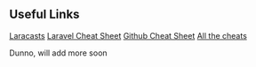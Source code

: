 ## Useful Links

[Laracasts](https://laracasts.com/series/laravel-5-fundamentals)
[Laravel Cheat Sheet](http://cheats.jesse-obrien.ca/)
[Github Cheat Sheet](https://training.github.com/kit/downloads/github-git-cheat-sheet.pdf)
[All the cheats](http://google.com)

Dunno, will add more soon